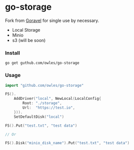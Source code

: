 # go-storage

Fork from [Goravel](https://github.com/goravel/framework) for single use by necessary.

- Local Storage
- Minio
- s3 (will be soon)

### Install

```shell
go get guthub.com/owles/go-storage 
```

### Usage

```go 
import "github.com/owles/go-storage"

FS().
    AddDriver("local", NewLocal(LocalConfig{
        Root: "./storage",
        Url:  "https://test.io",
    })).
    SetDefaultDisk("local")

FS().Put("test.txt", "test data")

// Or

FS().Disk("minio_disk_name").Put("test.txt", "test data")

```